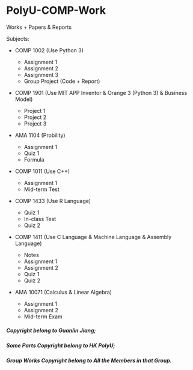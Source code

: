 # PolyU-COMP-Work

Works + Papers & Reports

Subjects:
- COMP 1002 (Use Python 3)
  - Assignment 1
  - Assignment 2
  - Assignment 3
  - Group Project (Code + Report)

- COMP 1901 (Use MIT APP Inventor & Orange 3 (Python 3) & Business Model)
  - Project 1
  - Project 2
  - Project 3

- AMA 1104 (Probility)
  - Assignment 1
  - Quiz 1
  - Formula

- COMP 1011 (Use C++)
  - Assignment 1
  - Mid-term Test

- COMP 1433 (Use R Language)
  - Quiz 1
  - In-class Test
  - Quiz 2

- COMP 1411 (Use C Language & Machine Language & Assembly Language)
  - Notes
  - Assignment 1
  - Assignment 2
  - Quiz 1
  - Quiz 2

- AMA 10071 (Calculus & Linear Algebra)
  - Assignment 1
  - Assignment 2
  - Mid-term Exam


##### Copyright belong to Guanlin Jiang;

##### Some Parts Copyright belong to HK PolyU;

##### Group Works Copyright belong to All the Members in that Group.
